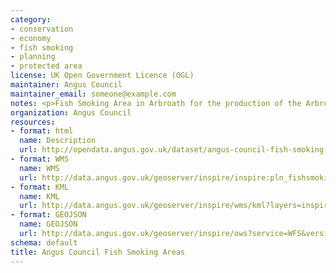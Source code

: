 ```yaml
---
category:
- conservation
- economy
- fish smoking
- planning
- protected area
license: UK Open Government Licence (OGL)
maintainer: Angus Council
maintainer_email: someone@example.com
notes: <p>Fish Smoking Area in Arbroath for the production of the Arbroath Smokie</p>
organization: Angus Council
resources:
- format: html
  name: Description
  url: http://opendata.angus.gov.uk/dataset/angus-council-fish-smoking-areas
- format: WMS
  name: WMS
  url: http://data.angus.gov.uk/geoserver/inspire/inspire:pln_fishsmoking/wms?service=WMS&request=GetMap
- format: KML
  name: KML
  url: http://data.angus.gov.uk/geoserver/inspire/wms/kml?layers=inspire:pln_fishsmoking&mode=download
- format: GEOJSON
  name: GEOJSON
  url: http://data.angus.gov.uk/geoserver/inspire/ows?service=WFS&version=1.0.0&request=GetFeature&typeName=inspire:pln_fishsmoking&outputFormat=application%2Fjson&srsName=EPSG:3857
schema: default
title: Angus Council Fish Smoking Areas
---
```

